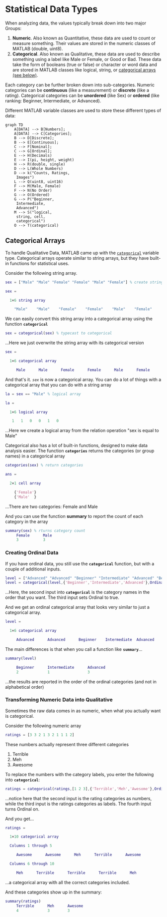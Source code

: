 # Statistical Data Types

When analyzing data, the values typically break down into two major Groups:

1. **Numeric**. Also known as Quantitative, these data are used to count or measure something. Their values are stored in the numeric classes of MATLAB (double, uint8).
2.  **Categorical**. Also known as Qualitative, these data are used to describe something using a label like Male or Female, or Good or Bad. These data take the form of booleans (true or false) or character or word data and are stored in MATLAB classes like logical, string,  or [categorical arrays (see below)](#categorical-arrays).

Each category can be further broken down into sub-categories. Numeric categories can be **continuous** (like a measurement) or **discrete** (like a rating). Categorical categories can be **unordered** (like Sex) or **ordered** (like ranking: Beginner, Intermediate, or Advanced).

Different MATLAB variable classes are used to store these different types of data:

```mermaid
graph TD
    A[DATA] --> B[Numbers];
    A[DATA] --> C[Categories];
    B --> D[Discrete];
    B --> E[Continuous];
    C --> F[Nominal];
    C --> G[Ordinal];
    E --> H(Decimals)
    E --> I(pi, height, weight)
    H --> R(double, single)
    D --> L(Whole Numbers)
    D --> k("Counts, Ratings,
     Images")
    L --> Q(uint8, uint16)
    F --> M(Male, Female)
    F --> N(No Order)
    G --> O(Ordered)
    G --> P("Beginner,
     Intermediate,
     Advanced")
    M --> S("logical,
     string, cell,
     categorical")
    O --> T(categorical)
```

## Categorical Arrays

To handle Qualitative Data, MATLAB came up with the [`categorical`](https://www.mathworks.com/help/matlab/categorical-arrays.html) variable type. Categorical arrays operate similar to string arrays, but they have built-in functions for statistical uses.

Consider the following string array.

```matlab linenums="1" title="Create String array"
sex = ["Male" "Male" "Female" "Female" "Male" "Female"] % create string array
```

```matlab
sex = 

  1×6 string array

    "Male"    "Male"    "Female"    "Female"    "Male"    "Female"
```

We can easily convert this string array into a categorical array using the function **`categorical`**

```matlab
sex = categorical(sex) % typecast to categorical
```

…Here we just overwrite the string array with its categorical version

```matlab
sex = 

  1×6 categorical array

     Male      Male      Female      Female      Male      Female 
```

And that's it. *`sex`* is now a categorical array. You can do a lot of things with a categorical array that you can do with a string array

```matlab linenums="1" title="Create logical array from a categorical array"
la = sex == "Male" % logical array
```

```matlab
la =

  1×6 logical array

   1   1   0   0   1   0
```

…Here we create a logical array from the relation operation "sex is equal to Male"

Categorical also has a lot of built-in functions, designed to make data analysis easier. The function **`categories`** returns the categories (or group names) in a categorical array

```matlab linenums="1" title="Get Categories"
categories(sex) % return categories
```

```matlab
ans =

  2×1 cell array

    {'Female'}
    {'Male'  }
```

…There are two categories: Female and Male

And you can use the function **summary** to report the count of each category in the array

```matlab linenums="1" title="Summary"
summary(sex) % rturns category count
     Female      Male 
     3           3    
```

### Creating Ordinal Data

If you have ordinal data, you still use the  **`categorical`** function, but with a couple of additional inputs.

```matlab linenums="1" title="Create Ordinal Categorical Array"
level = ["Advanced" "Advanced" "Beginner" "Intermediate" "Advanced" "Beginner"] % create string
level = categorical(level,{'Beginner','Intermediate','Advanced'},Ordinal=true) % typecast to ordinal
```

…Here, the second input into **`categorical`** is the category names in the order that you want. The third input sets Ordinal to true.

And we get an ordinal categorical array that looks very similar to just a categorical array.

```matlab
level = 

  1×6 categorical array

     Advanced      Advanced      Beginner    Intermediate  Advanced      Beginner     
```

The main differences is that when you call a function like  **`summary`**…

```matlab
summary(level)
```

```matlab
     Beginner      Intermediate      Advanced 
     2             1                 3       
```

…the results are reported in the order of the ordinal categories (and not in alphabetical order)

### Transforming Numeric Data into Qualitative

Sometimes the raw data comes in as numeric, when what you actually want is categorical.

Consider the following numeric array

```matlab
ratings = [3 3 2 1 3 2 1 1 1 2]
```

These numbers actually represent three different categories

1. Terrible
2. Meh
3. Awesome

To replace the numbers with the category labels, you enter the following into **`categorical`**:

```matlab
ratings = categorical(ratings,[1 2 3],{'Terrible','Meh','Awesome'},Ordinal=true)
```

…notice here that the second input is the rating categories as numbers, while the third input is the ratings categories as labels. The fourth input turns Ordinal on.

And you get…

```matlab
ratings = 

  1×10 categorical array

  Columns 1 through 5

     Awesome      Awesome      Meh      Terrible      Awesome 

  Columns 6 through 10

     Meh      Terrible      Terrible      Terrible      Meh 
```

…a categorical array with all the correct categories included.

And these categories show up in the summary:

```matlab
summary(ratings)
     Terrible      Meh      Awesome 
     4             3        3   
```
